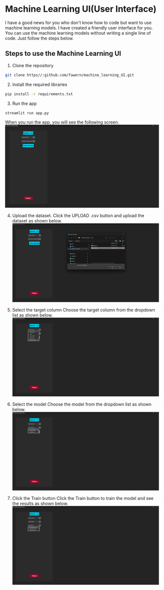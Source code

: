 # Machine Learning UI(User Interface)

I have a good news for you who don't know how to code but want to use
machine learning models. I have created a friendly user interface for you.
You can use the machine learning models without writing a single line of code. Just follow the steps below.

## Steps to use the Machine Learning UI

1. Clone the repository

```bash
git clone https//:github.com/fawern/machine_learning_UI.git
```

2. Install the required libraries

```bash
pip install -r requirements.txt
```

3. Run the app

```bash
streamlit run app.py
```

When you run the app, you will see the following screen.
![before](./imgs/img_1.png)

4. Upload the dataset.
   Click the UPLOAD .csv button and upload the dataset as shown below.
   ![before](./imgs/img_2.png)

5. Select the target column
   Choose the target column from the dropdown list as shown below.
   ![before](./imgs/img_3.png)

6. Select the model
   Choose the model from the dropdown list as shown below.
   ![before](./imgs/img_4.png)

7. Click the Train button
   Click the Train button to train the model and see the results as shown below.
   ![before](./imgs/img_5.png)
